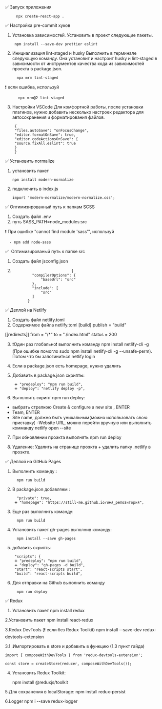 ✅ Запуск приложения

         npx create-react-app .

✅ Настройка pre-commit хуков

1.  Установка зависимостей. Установить в проект следующие пакеты.

         npm install --save-dev prettier eslint

2.  Инициализация lint-staged и husky
    Выполнить в терминале следующую команду. Она установит и настроит husky и lint-staged в зависимости от инструментов качества кода из зависимостей проекта в package.json.

          npx mrm lint-staged

❗️ если ошибка, используй

          npx mrm@2 lint-staged

3.  Настройки VSCode
    Для комфортной работы, после установки плагинов, нужно добавить несколько настроек редактора для автосохранения и форматирования файлов.

         {
         "files.autoSave": "onFocusChange",
         "editor.formatOnSave": true,
         "editor.codeActionsOnSave": {
         "source.fixAll.eslint": true
         }
         }

✅ Установить normalize

1.  установить пакет

        npm install modern-normalize

2.  подключить в index.js

        import 'modern-normalize/modern-normalize.css';

✅ Оптимизированный путь к папкам SCSS

1. Создать файл .env
2. путь SASS_PATH=node_modules:src

❗️ При ошибке "cannot find module 'sass'", используй

      - npm add node-sass

✅  Оптимизированый путь к папке src

1.  Создать файл jsconfig.json
2.                                {
                "compilerOptions": {
                    "baseUrl": "src"
                },
                "include": [
                    "src"
                ]
              }

✅ Деплой на Netlify

1.  Создать файл netlify.toml
2.  Содержимое файла netlify.toml
    [build]
    publish = "build"

[[redirects]]
from = "/\*"
to = "./index.html"
status = 200

3.  ❗️Один раз глобально❗️ выполнить команду npm install netlify-cli -g (При ошибке помогло sudo npm install netlify-cli -g --unsafe-perm). Потом что бы залогиниться netlify login

4.  Если в package.json есть homepage, нужно удалить

5.  Добавить в package.json скрипты:

         ➕ "predeploy": "npm run build",
         ➕ "deploy": "netlify deploy -p",

6.  Выполнить скрипт npm run deploy:

- выбрать стрелкою Create & configure a new site , ENTER
- Team, ENTER
- Site name, должно быть уникальным(можно использовать свою приставку)
  -Website URL, можно перейти вручную или выполнить комманду netlify open --site

7. При обновлении проэкта выполнять npm run deploy

8. Удаление: Удалить на странице проэкта + удалить папку .netlify в проэкте.

✅ Деплой на GitHub Pages

1.  Выполнить команду :

          npm run build

2.  В package.json добавляем :

          "private": true,
         ➕ "homepage": "https://still-me.github.io/имя_репозитория",

3.  Еще раз выполнить команду:

          npm run build

4.  Установить пакет gh-pages выполнив команду:

          npm install --save gh-pages

5.  добавить скрипты

         "scripts": {
         ➕ "predeploy": "npm run build",
         ➕ "deploy": "gh-pages -d build",
         "start": "react-scripts start",
         "build": "react-scripts build",

6.  Для отправки на Github выполнить команду

          npm run deploy

✅ Redux

1. Установить пакет
   npm install redux

2.Установить пакет
npm install react-redux

3.Redux DevTools (❗️ если без Redux Toolkit)
npm install --save-dev redux-devtools-extension

3.1 .Импортировать в store и добавить в функцию (1.3 пункт гайда)

    import { composeWithDevTools } from 'redux-devtools-extension';

    const store = createStore(reducer, composeWithDevTools());

4. Установить Redux Toolkit:

   npm install @reduxjs/toolkit

5.Для сохранения в localStorage:
npm install redux-persist

6.Logger
npm i --save redux-logger
